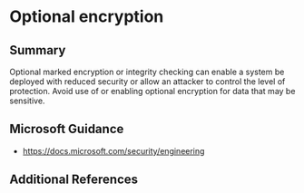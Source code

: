 # Optional encryption

## Summary

Optional marked encryption or integrity checking can enable a system be deployed with reduced 
security or allow an attacker to control the level of protection.  Avoid use of or enabling 
optional encryption for data that may be sensitive.

## Microsoft Guidance

* https://docs.microsoft.com/security/engineering

## Additional References


